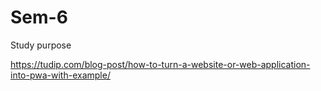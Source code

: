 # Sem-6
Study purpose

https://tudip.com/blog-post/how-to-turn-a-website-or-web-application-into-pwa-with-example/
